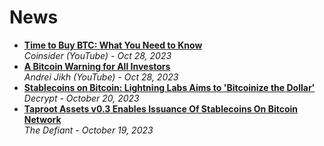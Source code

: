 # News

- [**Time to Buy BTC: What You Need to Know**](https://www.youtube.com/watch?v=f7j9fZF8L6w)
  <br/>_Coinsider (YouTube) - Oct 28, 2023_
- [**A Bitcoin Warning for All Investors**](https://www.youtube.com/watch?v=Zp100g11dI8)
  <br/>_Andrei Jikh (YouTube) - Oct 28, 2023_
- [**Stablecoins on Bitcoin: Lightning Labs Aims to 'Bitcoinize the Dollar'**](https://decrypt.co/202474/stablecoins-bitcoin-lightning-labs-aims-bitcoinize-dollar)
  <br/>_Decrypt - October 20, 2023_
- [**Taproot Assets v0.3 Enables Issuance Of Stablecoins On Bitcoin Network**](https://thedefiant.io/taproot-assets-v0-3-enables-issuance-of-stablecoins-on-bitcoin-network)
  <br/>_The Defiant - October 19, 2023_
